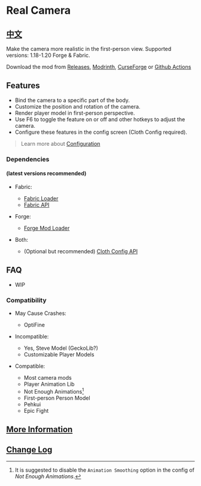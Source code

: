 # Real Camera #

## [中文](README_ZH.md) ##

Make the camera more realistic in the first-person view. Supported versions: 1.18-1.20 Forge & Fabric.

Download the mod from [Releases](https://github.com/xTracr/RealCamera/releases), [Modrinth](https://modrinth.com/mod/real-camera), [CurseForge](https://curseforge.com/minecraft/mc-mods/real-camera) or [Github Actions](https://github.com/xTracr/RealCamera/actions/workflows/build.yml)  

## Features ##

* Bind the camera to a specific part of the body.
* Customize the position and rotation of the camera.
* Render player model in first-person perspective.
* Use F6 to toggle the feature on or off and other hotkeys to adjust the camera.
* Configure these features in the config screen (Cloth Config required).

> Learn more about [Configuration](https://github.com/xTracr/RealCamera/wiki/Configuration)

### Dependencies ###

#### (latest versions recommended) ####

* Fabric:
  * [Fabric Loader](https://fabricmc.net/use/installer/)
  * [Fabric API](https://modrinth.com/mod/fabric-api)

* Forge:
  * [Forge Mod Loader](https://files.minecraftforge.net/)

* Both:
  * (Optional but recommended) [Cloth Config API](https://modrinth.com/mod/cloth-config)

## FAQ ##

* WIP

### Compatibility ###

* May Cause Crashes:
  * OptiFine

* Incompatible:
  * Yes, Steve Model (GeckoLib?)
  * Customizable Player Models

* Compatible:
  * Most camera mods
  * Player Animation Lib
  * Not Enough Animations[^1]
  * First-person Person Model
  * Pehkui
  * Epic Fight


[^1]:It is suggested to disable the `Animation Smoothing` option in the config of *Not Enough Animations*.

## [More Information](https://github.com/xTracr/RealCamera/wiki) ##

## [Change Log](changelog.md#English) ##
